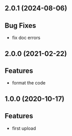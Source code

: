 ## 2.0.1 (2024-08-06)

## Bug Fixes

- fix doc errors

## 2.0.0 (2021-02-22)

## Features

- format the code

## 1.0.0 (2020-10-17)

## Features

- first upload